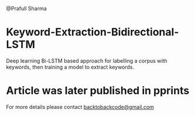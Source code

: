 @Prafull Sharma


# Keyword-Extraction-Bidirectional-LSTM
Deep learning Bi-LSTM based approach for labelling a corpus with keywords, then training a model to extract keywords.

# Article was later published in pprints  
For more details please contact backtobackcode@gmail.com

